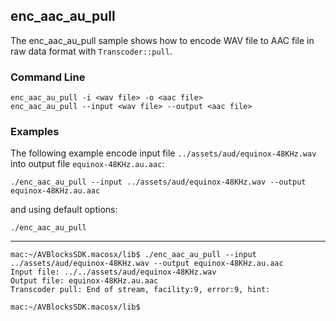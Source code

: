 ## enc_aac_au_pull

The enc_aac_au_pull sample shows how to encode WAV file to AAC file in raw data format with `Transcoder::pull`.

### Command Line

~~~ shell
enc_aac_au_pull -i <wav file> -o <aac file>
enc_aac_au_pull --input <wav file> --output <aac file>
~~~

###	Examples

The following example encode input file `../assets/aud/equinox-48KHz.wav` into output file `equinox-48KHz.au.aac`:

~~~ shell
./enc_aac_au_pull --input ../assets/aud/equinox-48KHz.wav --output equinox-48KHz.au.aac
~~~

and using default options:
~~~ shell
./enc_aac_au_pull
~~~
***
~~~ shell
mac:~/AVBlocksSDK.macosx/lib$ ./enc_aac_au_pull --input ../assets/aud/equinox-48KHz.wav --output equinox-48KHz.au.aac
Input file: ../../assets/aud/equinox-48KHz.wav
Output file: equinox-48KHz.au.aac
Transcoder pull: End of stream, facility:9, error:9, hint:

mac:~/AVBlocksSDK.macosx/lib$
~~~ 